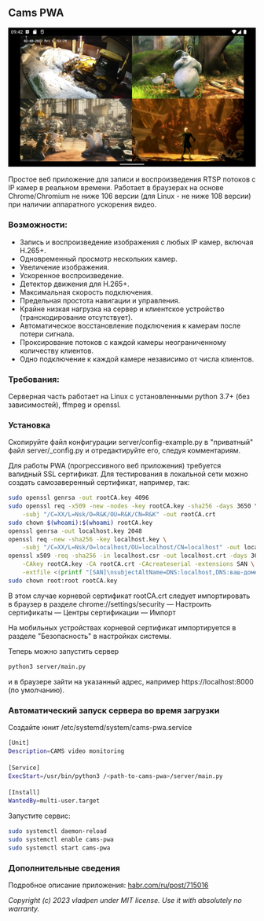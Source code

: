 ## Cams PWA

![Cams](cover.jpg)

Простое веб приложение для записи и воспроизведения RTSP потоков с IP камер в реальном времени.
Работает в браузерах на основе Chrome/Chromium не ниже 106 версии (для Linux - не ниже 108 версии)
при наличии аппаратного ускорения видео.

### Возможности:

- Запись и воспроизведение изображения c любых IP камер, включая H.265+.
- Одновременный просмотр нескольких камер.
- Увеличение изображения.
- Ускоренное воспроизведение.
- Детектор движения для H.265+.
- Максимальная скорость подключения.
- Предельная простота навигации и управления.
- Крайне низкая нагрузка на сервер и клиентское устройство (транскодирование отсутствует).
- Автоматическое восстановление подключения к камерам после потери сигнала.
- Проксирование потоков с каждой камеры неограниченному количеству клиентов.
- Одно подключение к каждой камере независимо от числа клиентов.

### Требования:

Серверная часть работает на Linux с установленными python 3.7+ (без зависимостей), ffmpeg и openssl.

### Установка

Скопируйте файл конфигурации server/config-example.py в "приватный" файл server/_config.py и отредактируйте его, следуя комментариям.

Для работы PWA (прогрессивного веб приложения) требуется валидный SSL сертификат.
Для тестирования в локальной сети можно создать самозаверенный сертификат, например, так:
```bash
sudo openssl genrsa -out rootCA.key 4096
sudo openssl req -x509 -new -nodes -key rootCA.key -sha256 -days 3650 \
    -subj "/C=ХХ/L=Nsk/O=R&K/OU=R&K/CN=R&K" -out rootCA.crt
sudo chown $(whoami):$(whoami) rootCA.key
openssl genrsa -out localhost.key 2048
openssl req -new -sha256 -key localhost.key \
    -subj "/C=ХХ/L=Nsk/O=localhost/OU=localhost/CN=localhost" -out localhost.csr
openssl x509 -req -sha256 -in localhost.csr -out localhost.crt -days 3650 \
    -CAkey rootCA.key -CA rootCA.crt -CAcreateserial -extensions SAN \
    -extfile <(printf "[SAN]\nsubjectAltName=DNS:localhost,DNS:ваш-домен,IP:127.0.0.1,IP:ваш-ip")
sudo chown root:root rootCA.key
```

В этом случае корневой сертификат rootCA.crt следует импортировать в браузер в разделе
chrome://settings/security — Настроить сертификаты — Центры сертификации — Импорт

На мобильных устройствах корневой сертификат импортируется в разделе "Безопасность" в настройках системы.

Теперь можно запустить сервер
```bash
python3 server/main.py
```
и в браузере зайти на указанный адрес, например https://localhost:8000 (по умолчанию).

### Автоматический запуск сервера во время загрузки

Создайте юнит /etc/systemd/system/cams-pwa.service

```bash
[Unit]
Description=CAMS video monitoring

[Service]
ExecStart=/usr/bin/python3 /<path-to-cams-pwa>/server/main.py

[Install]
WantedBy=multi-user.target
```

Запустите сервис:

```bash
sudo systemctl daemon-reload
sudo systemctl enable cams-pwa
sudo systemctl start cams-pwa
```

### Дополнительные сведения

Подробное описание приложения: [habr.com/ru/post/715016](https://habr.com/ru/post/715016/)

*Copyright (c) 2023 vladpen under MIT license. Use it with absolutely no warranty.*
